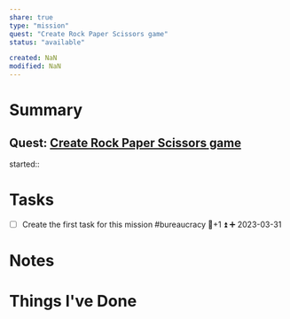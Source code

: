 ```yaml
---
share: true
type: "mission"
quest: "Create Rock Paper Scissors game"
status: "available"

created: NaN 
modified: NaN
---
```

 
# Summary
## Quest: [Create Rock Paper Scissors game](./Create%20Rock%20Paper%20Scissors%20game.md)
started::
# Tasks
- [ ] Create the first task for this mission #bureaucracy 🥄+1 ⏫ ➕ 2023-03-31

# Notes

# Things I've Done
